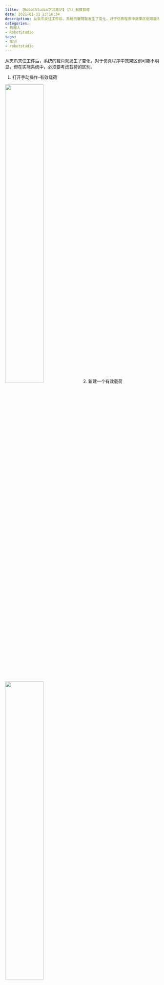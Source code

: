 ```yaml
---
title: 【RobotStudio学习笔记】（六）有效载荷
date: 2021-01-31 23:16:34
description: 从夹爪夹住工件后，系统的载荷就发生了变化，对于仿真程序中效果区别可能不明显，但在实际系统中，必须要考虑载荷的区别。
categories:
- 机器人
- RobotStudio
tags:
- 笔记
- robotstudio
---
```


从夹爪夹住工件后，系统的载荷就发生了变化，对于仿真程序中效果区别可能不明显，但在实际系统中，必须要考虑载荷的区别。
1. 打开手动操作-有效载荷
<img src="https://img-blog.csdnimg.cn/20210131230940711.png?x-oss-process=image/watermark,type_ZmFuZ3poZW5naGVpdGk,shadow_10,text_SGFsZi1BIFN0dWRpbw==,size_16,color_FFFFFF,t_70" width="50%">
2. 新建一个有效载荷
<img src="https://img-blog.csdnimg.cn/20210131231245338.png?x-oss-process=image/watermark,type_ZmFuZ3poZW5naGVpdGk,shadow_10,text_SGFsZi1BIFN0dWRpbw==,size_16,color_FFFFFF,t_70" width="50%">
<img src="https://img-blog.csdnimg.cn/20210131231252329.png?x-oss-process=image/watermark,type_ZmFuZ3poZW5naGVpdGk,shadow_10,text_SGFsZi1BIFN0dWRpbw==,size_16,color_FFFFFF,t_70" width="50%">
<img src="https://img-blog.csdnimg.cn/20210131231300677.png?x-oss-process=image/watermark,type_ZmFuZ3poZW5naGVpdGk,shadow_10,text_SGFsZi1BIFN0dWRpbw==,size_16,color_FFFFFF,t_70" width="50%">
3. 修改程序，在程序开始处，添加指令-settings-gripload
<img src="https://img-blog.csdnimg.cn/20210131231314809.png?x-oss-process=image/watermark,type_ZmFuZ3poZW5naGVpdGk,shadow_10,text_SGFsZi1BIFN0dWRpbw==,size_16,color_FFFFFF,t_70" width="50%">
<img src="https://img-blog.csdnimg.cn/20210131231318175.png?x-oss-process=image/watermark,type_ZmFuZ3poZW5naGVpdGk,shadow_10,text_SGFsZi1BIFN0dWRpbw==,size_16,color_FFFFFF,t_70" width="50%">
4. 添加到上方，负载为load0
<img src="https://img-blog.csdnimg.cn/20210131231341397.png?x-oss-process=image/watermark,type_ZmFuZ3poZW5naGVpdGk,shadow_10,text_SGFsZi1BIFN0dWRpbw==,size_16,color_FFFFFF,t_70" width="50%">
5. 在夹爪夹取工件后，即set dol0_1语句下，再次添加一条gripload语句，负载为load_Box。同理，在夹爪松开后，再次添加一条gripload语句，负载为load0.
<img src="https://img-blog.csdnimg.cn/20210131231356461.png?x-oss-process=image/watermark,type_ZmFuZ3poZW5naGVpdGk,shadow_10,text_SGFsZi1BIFN0dWRpbw==,size_16,color_FFFFFF,t_70" width="50%">